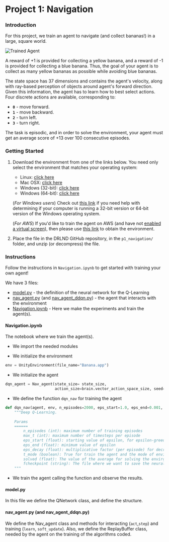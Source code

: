 [//]: # (Image References)

[image1]: https://user-images.githubusercontent.com/10624937/42135619-d90f2f28-7d12-11e8-8823-82b970a54d7e.gif "Trained Agent"

# Project 1: Navigation

### Introduction

For this project, we train an agent to navigate (and collect bananas!) in a large, square world.  

![Trained Agent][image1]

A reward of +1 is provided for collecting a yellow banana, and a reward of -1 is provided for collecting a blue banana.  Thus, the goal of your agent is to collect as many yellow bananas as possible while avoiding blue bananas.  

The state space has 37 dimensions and contains the agent's velocity, along with ray-based perception of objects around agent's forward direction.  Given this information, the agent has to learn how to best select actions.  Four discrete actions are available, corresponding to:
- **`0`** - move forward.
- **`1`** - move backward.
- **`2`** - turn left.
- **`3`** - turn right.

The task is episodic, and in order to solve the environment, your agent must get an average score of +13 over 100 consecutive episodes.

### Getting Started

1. Download the environment from one of the links below.  You need only select the environment that matches your operating system:
    - Linux: [click here](https://s3-us-west-1.amazonaws.com/udacity-drlnd/P1/Banana/Banana_Linux.zip)
    - Mac OSX: [click here](https://s3-us-west-1.amazonaws.com/udacity-drlnd/P1/Banana/Banana.app.zip)
    - Windows (32-bit): [click here](https://s3-us-west-1.amazonaws.com/udacity-drlnd/P1/Banana/Banana_Windows_x86.zip)
    - Windows (64-bit): [click here](https://s3-us-west-1.amazonaws.com/udacity-drlnd/P1/Banana/Banana_Windows_x86_64.zip)
    
    (_For Windows users_) Check out [this link](https://support.microsoft.com/en-us/help/827218/how-to-determine-whether-a-computer-is-running-a-32-bit-version-or-64) if you need help with determining if your computer is running a 32-bit version or 64-bit version of the Windows operating system.

    (_For AWS_) If you'd like to train the agent on AWS (and have not [enabled a virtual screen](https://github.com/Unity-Technologies/ml-agents/blob/master/docs/Training-on-Amazon-Web-Service.md)), then please use [this link](https://s3-us-west-1.amazonaws.com/udacity-drlnd/P1/Banana/Banana_Linux_NoVis.zip) to obtain the environment.

2. Place the file in the DRLND GitHub repository, in the `p1_navigation/` folder, and unzip (or decompress) the file. 

### Instructions

Follow the instructions in `Navigation.ipynb` to get started with training your own agent! 


We have 3 files:
- [model.py](model.py) - the definition of the neural network for the Q-Learning 
- [nav_agent.py](nav_agent.py) (and [nav_agent_ddqn.py](nav_agent_ddqn.py)) - the agent that interacts with the environment
- [Navigation.ipynb](Navigation.ipynb) - Here we make the experiments and train the agent(s).

#### Navigation.ipynb

The notebook where we train the agent(s). 

- We import the needed modules


- We initialize the environment
```python 
env = UnityEnvironment(file_name="Banana.app")
```  


- We initialize the agent
```python
dqn_agent = Nav_agent(state_size= state_size, 
                      action_size=brain.vector_action_space_size, seed=42)
```  


- We define the function `dqn_nav` for training the agent  
```python
def dqn_nav(agent, env, n_episodes=2000, eps_start=1.0, eps_end=0.001, eps_decay=0.995, t_mode=False, solved=13.0, fcheckpoint='checkpoint.pth'):
    """Deep Q-Learning.
    
    Params
    ======
        n_episodes (int): maximum number of training episodes
        max_t (int): maximum number of timesteps per episode
        eps_start (float): starting value of epsilon, for epsilon-greedy action selection
        eps_end (float): minimum value of epsilon
        eps_decay (float): multiplicative factor (per episode) for decreasing epsilon
        t_mode (boolean): True for train the agent and the mode of environment
        solved (float): The value of the average for solving the environment. Default: 13.0
        fcheckpoint (string): The file where we want to save the neural network weights
    """
 ```


- We train the agent calling the function and observe the results.

#### model.py
In this file we define the QNetwork class, and define the structure. 

#### nav_agent.py (and nav_agent_ddqn.py)

We define the Nav_agent class and methods for interacting (`act`,`step`) and training (`learn`, `soft_update`).
Also, we define the ReplayBuffer class, needed by the agent on the training of the algorithms coded.



